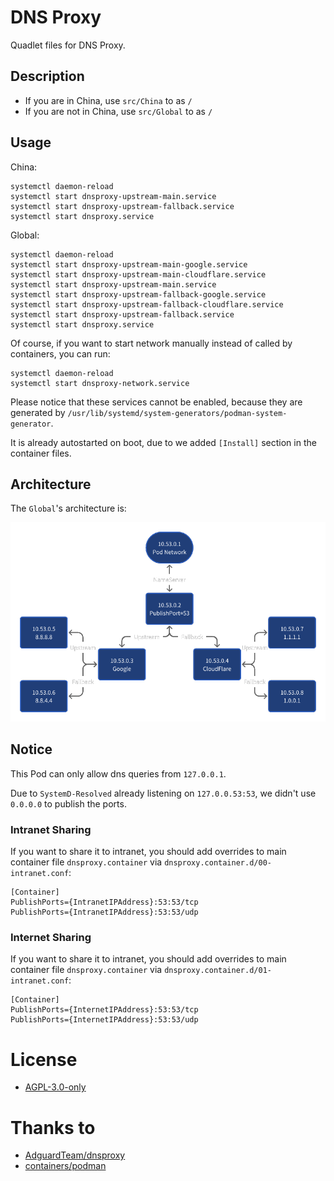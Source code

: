 # DNS Proxy

Quadlet files for DNS Proxy.

## Description

- If you are in China, use `src/China` to as `/`
- If you are not in China, use `src/Global` to as `/`

## Usage

China:

```shell
systemctl daemon-reload
systemctl start dnsproxy-upstream-main.service
systemctl start dnsproxy-upstream-fallback.service
systemctl start dnsproxy.service
```

Global:

```shell
systemctl daemon-reload
systemctl start dnsproxy-upstream-main-google.service
systemctl start dnsproxy-upstream-main-cloudflare.service
systemctl start dnsproxy-upstream-main.service
systemctl start dnsproxy-upstream-fallback-google.service
systemctl start dnsproxy-upstream-fallback-cloudflare.service
systemctl start dnsproxy-upstream-fallback.service
systemctl start dnsproxy.service
```

Of course, if you want to start network manually instead of called by containers, you can run:

```shell
systemctl daemon-reload
systemctl start dnsproxy-network.service
```

Please notice that these services cannot be enabled, because they are generated by `/usr/lib/systemd/system-generators/podman-system-generator`.

It is already autostarted on boot, due to we added `[Install]` section in the container files.

## Architecture

The `Global`'s architecture is:

![Global](architecture.png)

## Notice
This Pod can only allow dns queries from `127.0.0.1`.

Due to `SystemD-Resolved` already listening on `127.0.0.53:53`,
we didn't use `0.0.0.0` to publish the ports.

### Intranet Sharing

If you want to share it to intranet,
you should add overrides to main container file `dnsproxy.container` via `dnsproxy.container.d/00-intranet.conf`:

```systemd-unit
[Container]
PublishPorts={IntranetIPAddress}:53:53/tcp
PublishPorts={IntranetIPAddress}:53:53/udp
```

### Internet Sharing

If you want to share it to intranet,
you should add overrides to main container file `dnsproxy.container` via `dnsproxy.container.d/01-intranet.conf`:

```systemd-unit
[Container]
PublishPorts={InternetIPAddress}:53:53/tcp
PublishPorts={InternetIPAddress}:53:53/udp
```


# License

- [AGPL-3.0-only](https://www.gnu.org/licenses/agpl-3.0.html)

# Thanks to

- [AdguardTeam/dnsproxy](https://github.com/AdguardTeam/dnsproxy)
- [containers/podman](https://github.com/containers/podman)
